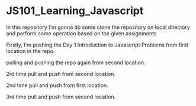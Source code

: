 # JS101_Learning_Javascript
In this repository I'm gonna do some clone the repository on local directory and perform some operation based on the given assignments

Firstly, I'm pushing the Day 1 Introduction to Javascript Problems from first location in the repo.

pulling and pushing the repo again from second location.

2rd time pull and push from second location.


2nd time pull and push from first location.

3rd time pull and push from second location.